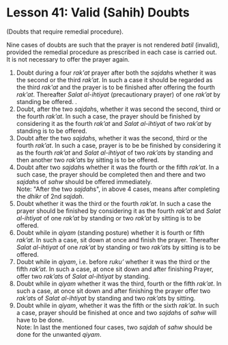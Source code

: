 Lesson 41: Valid (Sahih) Doubts
===============================

(Doubts that require remedial procedure).

Nine cases of doubts are such that the prayer is not rendered *batil*
(invalid), provided the remedial procedure as prescribed in each case is
carried out. It is not necessary to offer the prayer again.  
 1. Doubt during a four *rak'at* prayer after both the *sajdah*s whether
it was the second or the third *rak’at*. In such a case it should be
regarded as the third *rak'at* and the prayer is to be finished after
offering the fourth *rak'at*. Thereafter *Salat al-ihtiyat*
(precautionary prayer) of one *rak’at* by standing be offered. .  
 2. Doubt, after the two *sajdah*s, whether it was second the second,
third or the fourth *rak’at*. In such a case, the prayer should be
finished by considering it as the fourth *rak’at* and *Salat al-ihtiya*t
of two *rak’at* by standing is to be offered.  
 3. Doubt after the two *sajdah*s, whether it was the second, third or
the fourth *rak’at*. In such a case, prayer is to be be finished by
considering it as the fourth *rak’at* and *Salat al-ihtiyat* of two
*rak’at*s by standing and then another two *rak’at*s by sitting is to be
offered.  
 4. Doubt after two *sajdah*s whether it was the fourth or the fifth
*rak’at*. In a such case, the prayer should be completed then and there
and two *sajdah*s of *sahw* should be offered immediately.  
 Note: "After the two *sajdah*s", in above 4 cases, means after
completing the *dhikr* of 2nd *sajdah*.  
 5. Doubt whether it was the third or the fourth *rak’at*. In such a
case the prayer should be finished by considering it as the fourth
*rak’at* and *Salat al-ihtiyat* of one *rak’at* by standing or two
*rak’at* by sitting is to be offered.  
 6. Doubt while in *qiyam* (standing posture) whether it is fourth or
fifth *rak’at*. In such a case, sit down at once and finish the prayer.
Thereafter *Salat al-ihtiyat* of one *rak’at* by standing or two
*rak’at*s by sitting is to be offered.  
 7. Doubt while in *qiyam*, i.e. before *ruku’* whether it was the third
or the fifth *rak’at*. In such a case, at once sit down and after
finishing Prayer, offer two *rak’at*s of *Salat al-ihtiyat* by
standing.  
 8. Doubt while in *qiyam* whether it was the third, fourth or the fifth
*rak’at*. In such a case, at once sit down and after finishing the
prayer offer two *rak’at*s of *Salat al-ihtiyat* by standing and two
*rak’at*s by sitting.  
 9. Doubt while in *qiyam*, whether it was the fifth or the sixth
*rak’at*. In such a case, prayer should be finished at once and two
*sajdah*s of *sahw* will have to be done.  
 Note: In last the mentioned four cases, two *sajdah* of *sahw* should
be done for the unwanted *qiyam*.


